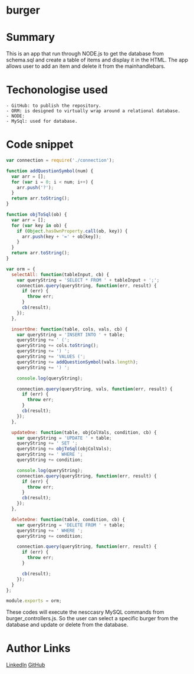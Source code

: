 # burger

# Summary
This is an app that run through NODE.js to get the database from schema.sql and create a table of items and display it in the HTML. The app allows user to add an item and delete it from the mainhandlebars.

# Techonologise used
    - GitHub: to publish the repository.
    - ORM: is designed to virtually wrap around a relational database.
    - NODE: 
    - MySql: used for database.

# Code snippet
```js
var connection = require('./connection');

function addQuestionSymbol(num) {
  var arr = [];
  for (var i = 0; i < num; i++) {
    arr.push('?');
  }
  return arr.toString();
}

function objToSql(ob) {
  var arr = [];
  for (var key in ob) {
    if (Object.hasOwnProperty.call(ob, key)) {
      arr.push(key + '=' + ob[key]);
    }
  }
  return arr.toString();
}

var orm = {
  selectAll: function(tableInput, cb) {
    var queryString = 'SELECT * FROM ' + tableInput + ';';
    connection.query(queryString, function(err, result) {
      if (err) {
        throw err;
      }
      cb(result);
    });
  },

  insertOne: function(table, cols, vals, cb) {
    var queryString = 'INSERT INTO ' + table;
    queryString += ' (';
    queryString += cols.toString();
    queryString += ') ';
    queryString += 'VALUES (';
    queryString += addQuestionSymbol(vals.length);
    queryString += ') ';

    console.log(queryString);

    connection.query(queryString, vals, function(err, result) {
      if (err) {
        throw err;
      }
      cb(result);
    });
  },

  updateOne: function(table, objColVals, condition, cb) {
    var queryString = 'UPDATE ' + table;
    queryString += ' SET ';
    queryString += objToSql(objColVals);
    queryString += ' WHERE ';
    queryString += condition;

    console.log(queryString);
    connection.query(queryString, function(err, result) {
      if (err) {
        throw err;
      }
      cb(result);
    });
  },

  deleteOne: function(table, condition, cb) {
    var queryString = 'DELETE FROM ' + table;
    queryString += ' WHERE ';
    queryString += condition;

    connection.query(queryString, function(err, result) {
      if (err) {
        throw err;
      }

      cb(result);
    });
  }
};

module.exports = orm;
```

These codes will execute the nesccasry MySQL commands from burger_controllers.js. So the user can select a specific burger from the database and update or delete from the database.

# Author Links
[LinkedIn](www.linkedin.com/in/tu-tai-le-2a9646139)
[GitHub](https://github.com/TaiLe96)